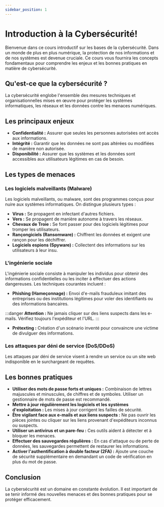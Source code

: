 ```yaml
---
sidebar_position: 1
---
```


# Introduction à la Cybersécurité!

Bienvenue dans ce cours introductif sur les bases de la cybersécurité. Dans un monde de plus en plus numérique, la protection de nos informations et de nos systèmes est devenue cruciale. Ce cours vous fournira les concepts fondamentaux pour comprendre les enjeux et les bonnes pratiques en matière de cybersécurité.

## Qu'est-ce que la cybersécurité ?

La cybersécurité englobe l'ensemble des mesures techniques et organisationnelles mises en œuvre pour protéger les systèmes informatiques, les réseaux et les données contre les menaces numériques.

## Les principaux enjeux

*   **Confidentialité :** Assurer que seules les personnes autorisées ont accès aux informations.
*   **Intégrité :** Garantir que les données ne sont pas altérées ou modifiées de manière non autorisée.
*   **Disponibilité :** Assurer que les systèmes et les données sont accessibles aux utilisateurs légitimes en cas de besoin.

## Les types de menaces

### Les logiciels malveillants (Malware)

Les logiciels malveillants, ou malware, sont des programmes conçus pour nuire aux systèmes informatiques. On distingue plusieurs types :

*   **Virus :** Se propagent en infectant d'autres fichiers.
*   **Vers :** Se propagent de manière autonome à travers les réseaux.
*   **Chevaux de Troie :** Se font passer pour des logiciels légitimes pour tromper les utilisateurs.
*   **Rançongiciels (Ransomware) :** Chiffrent les données et exigent une rançon pour les déchiffrer.
*   **Logiciels espions (Spyware) :** Collectent des informations sur les utilisateurs à leur insu.

### L'ingénierie sociale

L'ingénierie sociale consiste à manipuler les individus pour obtenir des informations confidentielles ou les inciter à effectuer des actions dangereuses. Les techniques courantes incluent :

*   **Phishing (Hameçonnage) :** Envoi d'e-mails frauduleux imitant des entreprises ou des institutions légitimes pour voler des identifiants ou des informations bancaires.

:::danger
**Attention :** Ne jamais cliquer sur des liens suspects dans les e-mails. Vérifiez toujours l'expéditeur et l'URL.
:::

*   **Prétexting :** Création d'un scénario inventé pour convaincre une victime de divulguer des informations.

### Les attaques par déni de service (DoS/DDoS)

Les attaques par déni de service visent à rendre un service ou un site web indisponible en le surchargeant de requêtes.

## Les bonnes pratiques

*   **Utiliser des mots de passe forts et uniques :** Combinaison de lettres majuscules et minuscules, de chiffres et de symboles. Utiliser un gestionnaire de mots de passe est recommandé.
*   **Mettre à jour régulièrement les logiciels et les systèmes d'exploitation :** Les mises à jour corrigent les failles de sécurité.
*   **Être vigilant face aux e-mails et aux liens suspects :** Ne pas ouvrir les pièces jointes ou cliquer sur les liens provenant d'expéditeurs inconnus ou suspects.
*   **Utiliser un antivirus et un pare-feu :** Ces outils aident à détecter et à bloquer les menaces.
*   **Effectuer des sauvegardes régulières :** En cas d'attaque ou de perte de données, les sauvegardes permettent de restaurer les informations.
*   **Activer l'authentification à double facteur (2FA) :** Ajoute une couche de sécurité supplémentaire en demandant un code de vérification en plus du mot de passe.

## Conclusion

La cybersécurité est un domaine en constante évolution. Il est important de se tenir informé des nouvelles menaces et des bonnes pratiques pour se protéger efficacement.

